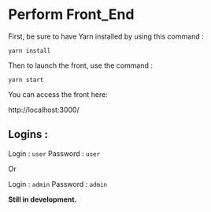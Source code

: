 # Perform Front_End

First, be sure to have Yarn installed by using this command :

```
yarn install
```

Then to launch the front, use the command :

```
yarn start
```

You can access the front here:

http://localhost:3000/

## Logins :

Login : `user`
Password : `user`

Or

Login : `admin`
Password : `admin`



**Still in development.**